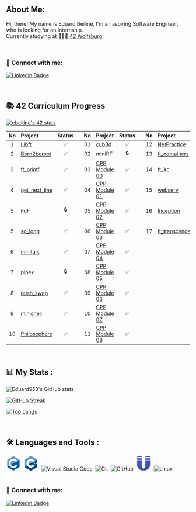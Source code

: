 

<!--
**Eduard953/Eduard953** is a ✨ _special_ ✨ repository because its `README.md` (this file) appears on your GitHub profile.

Here are some ideas to get you started:

- 🔭 I’m currently working on ...
- 🌱 I’m currently learning ...
- 👯 I’m looking to collaborate on ...
- 🤔 I’m looking for help with ...
- 💬 Ask me about ...
- 📫 How to reach me: ...
- 😄 Pronouns: ...
- ⚡ Fun fact: ...
-->

## About Me:
Hi, there! My name is Eduard Beiline, I'm an aspiring Software Engineer, who is looking for an Internship. \
Currently studying at 👨🏻‍💻 [42 Wolfsburg](https://42wolfsburg.de/)

<br />

### :link: Connect with me:

[![Linkedin Badge](https://img.shields.io/badge/-Eduard_Beiline-blue?style=flat&logo=Linkedin&logoColor=white)](https://www.linkedin.com/in/eduardbeiline)

<br />

## 📚 42 Curriculum Progress

[![ebeiline's 42 stats](https://badge42.vercel.app/api/v2/cl3g3rmvh003109l5b540dua1/stats?cursusId=21&coalitionId=149)](https://github.com/JaeSeoKim/badge42)

| No  | Project                                    | Status |   | No  | Project       | Status |   | No  | Project                        | Status |
| :-: | :----------------------------------------- | :----: | - | :-: | :------------ | :----: | - | :-: | :----------------------------- | :----: |
| 1   | [Libft](../../../libft)                    | ✅     |   | 01  | [cub3d](../../../cub3d)         | ✅     |   | 12  | [NetPractice](../../../netpractice)                    | ✅      |
| 2   | [Born2beroot](../../../b2br)               | ✅     |   | 02  | miniRT        | 🔒     |   | 13  | [ft_containers](../../../ft_containers)                  | 🛠      |
| 3   | [ft_printf](../../../ft_printf)            | ✅     |   | 03  | [CPP Module 00](../../../cpp/tree/main/cp00) | ✅     |   | 14  | ft_irc                         | 🔒      |
| 4   | [get_next_line](../../../get_next_line)    | ✅     |   | 04  | [CPP Module 01](../../../cpp/tree/main/cp01) | ✅     |   | 15  | [webserv](../../../webserv)                        | ✅      |
| 5   | FdF                                        | 🔒     |   | 05  | [CPP Module 02](../../../cpp/tree/main/cp02) | ✅     |   | 16  | [Inception](../../../inception)                      | ✅      |
| 5   | [so_long](../../../so_long)                | ✅     |   | 06  | [CPP Module 03](../../../cpp/tree/main/cp03) | ✅     |   | 17  | [ft_transcendence](../../../ft_transcendence)               | ✅     |
| 6   | [minitalk](../../../minitalk)              | ✅     |   | 07  | [CPP Module 04](../../../cpp/tree/main/cp04) | ✅     |   |     |                                |         |
| 7   |  pipex                                     | 🔒     |   | 08  | [CPP Module 05](../../../cpp/tree/main/cp05) | ✅     |   |     |                                |         |
| 8   | [push_swap](../../../push_swap)            | ✅     |   | 09  | [CPP Module 06](../../../cpp/tree/main/cp06) | ✅     |   |     |                                |         |
| 9   |  [minishell](../../../minishell)           | ✅     |   | 10  | [CPP Module 07](../../../cpp/tree/main/cp07) | ✅     |   |     |                                |         |
| 10  |  [Philosophers](../../../philosophers)     | ✅     |   | 11  | [CPP Module 08](../../../cpp/tree/main/cp08) | ✅     |   |     |                                |         |

<br />

## 📊 My Stats :
![Eduard953's GitHub stats](https://github-readme-stats.vercel.app/api?username=Eduard953&hide=contribs,prs&show_icons=true&theme=vue-dark)

[![GitHub Streak](http://github-readme-streak-stats.herokuapp.com?user=Eduard953&theme=vue-dark&background=000000)](https://git.io/streak-stats)

[![Top Langs](https://github-readme-stats.vercel.app/api/top-langs/?username=Eduard953&hide=jupyter%20notebook&layout=compact&theme=vue-dark)](https://github.com/anuraghazra/github-readme-stats)

<br />

## :hammer_and_wrench: Languages and Tools :

<div>
  <img src="https://github.com/devicons/devicon/blob/master/icons/c/c-original.svg"  title="C" alt="C" width="40" height="40"/>&nbsp;
  <img src="https://github.com/devicons/devicon/blob/master/icons/cplusplus/cplusplus-original.svg" title="C++" alt="C++" width="40" height="40"/>&nbsp;
  <img src="https://cdn.jsdelivr.net/gh/devicons/devicon/icons/vscode/vscode-original.svg" title="Visual Studio Code" alt="Visual Studio Code" width="40" height="40"/>&nbsp;
  <img src="https://cdn.jsdelivr.net/gh/devicons/devicon/icons/git/git-original.svg" title="Git" alt="Git" width="40" height="40"/>&nbsp;
  <img src="https://user-images.githubusercontent.com/3369400/139448065-39a229ba-4b06-434b-bc67-616e2ed80c8f.png" title="GitHub" alt="GitHub" width="40" height="40"/>&nbsp;
  <img src="https://github.com/devicons/devicon/blob/master/icons/unix/unix-original.svg" title="Unix" alt="Unix" width="40" height="40"/>&nbsp;
  <img src="https://img.icons8.com/color/48/000000/linux--v2.png" title="Linux" alt="Linux" width="40" height="40"/>&nbsp;
<div>

<br />

### :link: Connect with me:

[![Linkedin Badge](https://img.shields.io/badge/-Eduard_Beiline-blue?style=flat&logo=Linkedin&logoColor=white)](https://www.linkedin.com/in/eduardbeiline)

